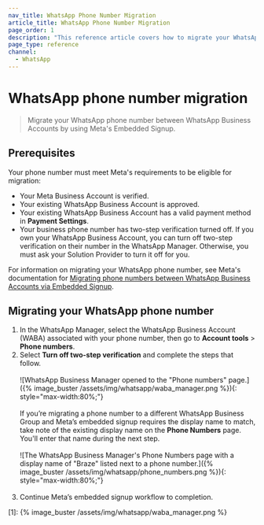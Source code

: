 ```yaml
---
nav_title: WhatsApp Phone Number Migration
article_title: WhatsApp Phone Number Migration
page_order: 1
description: "This reference article covers how to migrate your WhatsApp phone number."
page_type: reference
channel:
  - WhatsApp
---
```


# WhatsApp phone number migration

> Migrate your WhatsApp phone number between WhatsApp Business Accounts by using Meta's Embedded Signup.

## Prerequisites

Your phone number must meet Meta's requirements to be eligible for migration:

- Your Meta Business Account is verified.
- Your existing WhatsApp Business Account is approved.
- Your existing WhatsApp Business Account has a valid payment method in **Payment Settings**.
- Your business phone number has two-step verification turned off. If you own your WhatsApp Business Account, you can turn off two-step verification on their number in the WhatsApp Manager. Otherwise, you must ask your Solution Provider to turn it off for you.

For information on migrating your WhatsApp phone number, see Meta's documentation for [Migrating phone numbers between WhatsApp Business Accounts via Embedded Signup](https://developers.facebook.com/docs/whatsapp/business-management-api/guides/migrate-phone-to-different-waba/).

## Migrating your WhatsApp phone number

1. In the WhatsApp Manager, select the WhatsApp Business Account (WABA) associated with your phone number, then go to **Account tools** > **Phone numbers**.
2. Select **Turn off two-step verification** and complete the steps that follow.<br><br>![WhatsApp Business Manager opened to the "Phone numbers" page.]({% image_buster /assets/img/whatsapp/waba_manager.png %}){: style="max-width:80%;"} <br><br> If you’re migrating a phone number to a different WhatsApp Business Group and Meta’s embedded signup requires the display name to match, take note of the existing display name on the **Phone Numbers** page. You'll enter that name during the next step.<br><br>![The WhatsApp Business Manager's Phone Numbers page with a display name of "Braze" listed next to a phone number.]({% image_buster /assets/img/whatsapp/phone_numbers.png %}){: style="max-width:80%;"}<br><br>
3. Continue Meta’s embedded signup workflow to completion. 

[1]: {% image_buster /assets/img/whatsapp/waba_manager.png %}